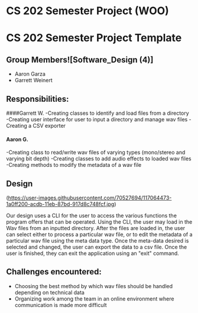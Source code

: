 # CS 202 Semester Project (WOO)

# CS 202 Semester Project Template
## Group Members![Software_Design (4)]

- Aaron Garza
- Garrett Weinert

## Responsibilities:
####Garrett W. 
-Creating classes to identify and load files from a directory
-Creating user interface for user to input a directory and manage wav files
-Creating a CSV exporter
#### Aaron G. 
-Creating class to read/write wav files of varying types (mono/stereo and varying bit depth)
-Creating classes to add audio effects to loaded wav files
-Creating methods to modify the metadata of a wav file

## Design
(https://user-images.githubusercontent.com/70527694/117064473-1a0ff200-acdb-11eb-87bd-917d8c748fcf.jpg)

Our design uses a CLI for the user to access the various functions the program offers that can be operated. Using the CLI, the user may load in the Wav files from an inputted directory. After the files are loaded in, the user can select either to process a particular wav file, or to edit the metadata of a particular wav file using the meta data type. Once the meta-data desired is selected and changed, the user can export the data to a csv file. Once the user is finished, they can exit the application using an "exit" command.


## Challenges encountered:
- Choosing the best method by which wav files should be handled depending on technical data
- Organizing work among the team in an online environment where communication is made more difficult
